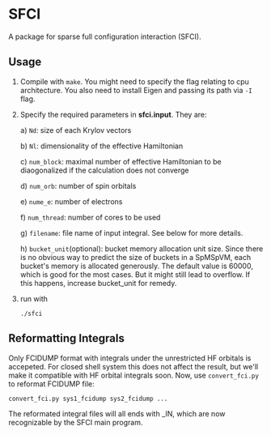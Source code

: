 # SFCI

A package for sparse full configuration interaction (SFCI). 

## Usage

1. Compile with `make`. You might need to specify the flag relating to cpu architecture. You also need to install Eigen and passing its path via `-I` flag.
2. Specify the required parameters in **sfci.input**. They are: 

    a) `Nd`: size of each Krylov vectors
    
    b) `Nl`: dimensionality of the effective Hamiltonian 
    
    c) `num_block`: maximal number of effective Hamiltonian to be diaogonalized if the calculation does not converge 
    
    d) `num_orb`: number of spin orbitals 
    
    e) `nume_e`: number of electrons
    
    f) `num_thread`: number of cores to be used
    
    g) `filename`: file name of input integral. See below for more details. 
    
    h) `bucket_unit`(optional): bucket memory allocation unit size. Since there is no obvious way to predict the size of buckets in a SpMSpVM, each bucket's memory is allocated generously. The default value is 60000, which is good for the most cases. But it might still lead to overflow. If this happens, increase bucket_unit for remedy. 

3. run with 

    `./sfci`

## Reformatting Integrals

Only FCIDUMP format with integrals under the unrestricted HF orbitals is accepeted. For closed shell system this does not affect the result, but we'll make it compatible with HF orbital integrals soon. Now, use `convert_fci.py` to reformat FCIDUMP file:

    convert_fci.py sys1_fcidump sys2_fcidump ...

The reformated integral files will all ends with \_IN, which are now recognizable by the SFCI main program. 
